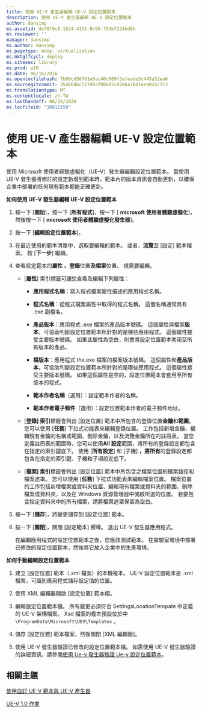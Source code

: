 ```yaml
---
title: 使用 UE-V 產生器編輯 UE-V 設定位置範本
description: 使用 UE-V 產生器編輯 UE-V 設定位置範本
author: dansimp
ms.assetid: da78f9c8-1624-4111-8c96-79db7224bd0b
ms.reviewer: ''
manager: dansimp
ms.author: dansimp
ms.pagetype: mdop, virtualization
ms.mktglfcycl: deploy
ms.sitesec: library
ms.prod: w10
ms.date: 06/16/2016
ms.openlocfilehash: 7b90cd58761e6ac40c089f3afeade3c445a52ea6
ms.sourcegitcommit: 354664bc527d93f80687cd2eba70d1eea024c7c3
ms.translationtype: MT
ms.contentlocale: zh-TW
ms.lasthandoff: 06/26/2020
ms.locfileid: "10812159"
---
```

# 使用 UE-V 產生器編輯 UE-V 設定位置範本


使用 Microsoft 使用者經驗虛擬化（UE-V）發生器編輯設定位置範本。 當使用 UE-V 發生器將修訂的設定新增到範本時，範本內的版本資訊會自動更新，以確保企業中部署的任何現有範本都能正確更新。

**如何使用 UE-V 發生器編輯 UE-V 設定位置範本**

1.  按一下 [**開始**]，按一下 [**所有程式**]，按一下 [ **microsoft 使用者體驗虛擬化**]，然後按一下 [ **microsoft 使用者體驗虛擬化發生器**]。

2.  按一下 [**編輯設定位置範本**]。

3.  在最近使用的範本清單中，選取要編輯的範本。 或者，**流覽**至 [設定] 範本檔案。 按 \[**下一步**\] 繼續。

4.  查看設定範本的**屬性** **、登錄**位置**及檔案**位置。 視需要編輯。

    -   [**屬性**] 索引標籤可讓您查看及編輯下列屬性：

        -   **應用程式名稱**：寫入程式檔案屬性描述的應用程式名稱。

        -   **程式名稱**：從程式檔案屬性中取得的程式名稱。 這個名稱通常具有 .exe 副檔名。

        -   **產品版本**：應用程式 .exe 檔案的產品版本號碼。 這個屬性與檔案**版本**，可協助判斷設定位置範本所針對的是哪些應用程式。 這個屬性接受主要版本號碼。 如果此屬性為空白，則會將設定位置範本套用至所有版本的產品。

        -   **檔版本**：應用程式 the.exe 檔案的檔案版本號碼。 這個屬性和**產品版本**，可協助判斷設定位置範本所針對的是哪些應用程式。 這個屬性接受主要版本號碼。 如果這個屬性是空的，設定位置範本會套用至所有版本的程式。

        -   **範本作者名稱**（選用）：設定範本作者的名稱。

        -   **範本作者電子郵件**（選用）：設定位置範本作者的電子郵件地址。

    -   [**登錄] 索引**標籤會列出 [設定位置] 範本中所包含的登錄位置**金鑰**和**範圍**。 您可以使用 [**任務**] 下拉式功能表來編輯登錄位置。 工作包括新增金鑰、編輯現有金鑰的名稱或範圍、刪除金鑰，以及流覽金鑰所在的註冊表。 當您定義註冊表的範圍時，您可以使用**All 設定**範圍，將所有的登錄設定都包含在指定的索引鍵底下。 使用 [**所有設定**] 和 [子機] **，將所有**的登錄設定都包含在指定的索引鍵、子機和子項設定底下。

    -   [**檔案] 索引**標籤會列出 [設定位置] 範本中所包含之檔案位置的檔案路徑和檔案遮罩。 您可以使用 [**任務**] 下拉式功能表來編輯檔案位置。 檔案位置的工作包括新增檔案或資料夾位置、編輯現有檔案或資料夾的範圍、刪除檔案或資料夾，以及在 Windows 資源管理器中開啟所選的位置。 若要包含指定資料夾中的所有檔案，請將檔案遮罩保留為空白。

5.  按一下 [**儲存**]，將變更儲存到 [設定位置] 範本。

6.  按一下 [**關閉**]，關閉 [設定範本] 嚮導。 退出 UE-V 發生器應用程式。

    在編輯應用程式的設定位置範本之後，您應該測試範本。 在實驗室環境中部署已修改的設定位置範本，然後將它放入企業中的生產環境。

**如何手動編輯設定位置範本**

1.  建立 [設定位置] 範本（.xml 檔案）的本機複本。 UE-V 設定位置範本是 .xml 檔案，可識別應用程式儲存設定值的位置。

2.  使用 XML 編輯器開啟 [設定位置] 範本檔。

3.  編輯設定位置範本檔。 所有變更必須符合 SettingsLocationTempate 中定義的 UE-V 架構檔案。 Xsd 檔案的複本預設位於中 `\ProgramData\Microsoft\UEV\Templates` 。

4.  儲存 [設定位置] 範本檔案，然後關閉 [XML 編輯器]。

5.  使用 UE-V 發生器驗證已修改的設定位置範本檔。 如需使用 UE-V 發生器驗證的詳細資訊，請參閱[使用 Ue-v 發生器驗證 Ue-v 設定位置範本](validate-ue-v-settings-location-templates-with-ue-v-generator.md)。

## 相關主題


[使用自訂 UE-V 範本與 UE-V 產生器](working-with-custom-ue-v-templates-and-the-ue-v-generator.md)

[UE-V 1.0 作業](operations-for-ue-v-10.md)

 

 





